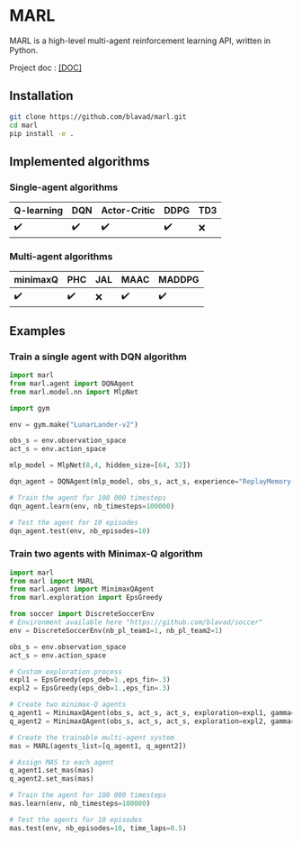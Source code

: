 # MARL

MARL is a high-level multi-agent reinforcement learning API, written in Python.

Project doc : <a href="https://blavad.github.io/marl/html/index.html"> [DOC]</a>

## Installation
```bash
git clone https://github.com/blavad/marl.git
cd marl
pip install -e .
```

## Implemented algorithms

### Single-agent algorithms

| **Q-learning**     | **DQN**             | **Actor-Critic**     | **DDPG**            |**TD3**            |
| ------------------ | ------------------- | -------------------- | ------------------- |------------------- | 
| :heavy_check_mark: | :heavy_check_mark:  | :heavy_check_mark:   | :heavy_check_mark:  |:x:  |


### Multi-agent algorithms

| **minimaxQ**         | **PHC**       | **JAL** | **MAAC**             | **MADDPG**           | 
| -------------------- | -------------------- | ------- |  -------------------- |  ------------------- | 
|  :heavy_check_mark: | :heavy_check_mark:   |  :x:    |  :heavy_check_mark:   | :heavy_check_mark:   |

## Examples

### Train a single agent with DQN algorithm
```python
import marl
from marl.agent import DQNAgent
from marl.model.nn import MlpNet

import gym

env = gym.make("LunarLander-v2")

obs_s = env.observation_space
act_s = env.action_space

mlp_model = MlpNet(8,4, hidden_size=[64, 32])

dqn_agent = DQNAgent(mlp_model, obs_s, act_s, experience="ReplayMemory-5000", exploration="EpsGreedy", lr=0.001, name="DQN-LunarLander")

# Train the agent for 100 000 timesteps
dqn_agent.learn(env, nb_timesteps=100000)

# Test the agent for 10 episodes
dqn_agent.test(env, nb_episodes=10)
```

### Train two agents with Minimax-Q algorithm

```python
import marl
from marl import MARL
from marl.agent import MinimaxQAgent
from marl.exploration import EpsGreedy

from soccer import DiscreteSoccerEnv
# Environment available here "https://github.com/blavad/soccer"
env = DiscreteSoccerEnv(nb_pl_team1=1, nb_pl_team2=1)

obs_s = env.observation_space
act_s = env.action_space

# Custom exploration process
expl1 = EpsGreedy(eps_deb=1.,eps_fin=.3)
expl2 = EpsGreedy(eps_deb=1.,eps_fin=.3)

# Create two minimax-Q agents
q_agent1 = MinimaxQAgent(obs_s, act_s, act_s, exploration=expl1, gamma=0.9, lr=0.001, name="SoccerJ1")
q_agent2 = MinimaxQAgent(obs_s, act_s, act_s, exploration=expl2, gamma=0.9, lr=0.001, name="SoccerJ2")

# Create the trainable multi-agent system
mas = MARL(agents_list=[q_agent1, q_agent2])

# Assign MAS to each agent
q_agent1.set_mas(mas)
q_agent2.set_mas(mas)

# Train the agent for 100 000 timesteps
mas.learn(env, nb_timesteps=100000)

# Test the agents for 10 episodes
mas.test(env, nb_episodes=10, time_laps=0.5)
```



